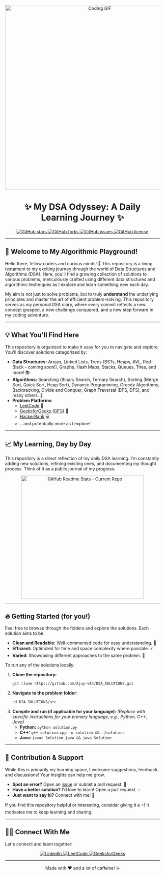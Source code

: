 <div align="center">
  <img src="https://media3.giphy.com/media/aUovxH8Vf9qDu/giphy.gif" alt="Coding GIF" width="600"/>
</div>

<h1 align="center"> ✨ My DSA Odyssey: A Daily Learning Journey ✨</h1>

<p align="center">
  <a href="https://github.com/Ajay-v44/DSA_SOLUTIONS/stargazers">
    <img src="https://img.shields.io/github/stars/Ajay-v44/DSA_SOLUTIONS?style=social" alt="GitHub stars">
  </a>
  <a href="https://github.com/Ajay-v44/DSA_SOLUTIONS/forks">
    <img src="https://img.shields.io/github/forks/Ajay-v44/DSA_SOLUTIONS?style=social" alt="GitHub forks">
  </a>
  <a href="https://github.com/Ajay-v44/DSA_SOLUTIONS/issues">
    <img src="https://img.shields.io/github/issues/Ajay-v44/DSA_SOLUTIONS" alt="GitHub issues">
  </a>
  <a href="https://github.com/Ajay-v44/DSA_SOLUTIONS/blob/main/LICENSE">
    <img src="https://img.shields.io/github/license/Ajay-v44/DSA_SOLUTIONS" alt="GitHub license">
  </a>
</p>

---

## 🚀 Welcome to My Algorithmic Playground!

Hello there, fellow coders and curious minds! 👋 This repository is a living testament to my exciting journey through the world of Data Structures and Algorithms (DSA). Here, you'll find a growing collection of solutions to various problems, meticulously crafted using different data structures and algorithmic techniques as I explore and learn something new each day.

My aim is not just to solve problems, but to truly **understand** the underlying principles and master the art of efficient problem-solving. This repository serves as my personal DSA diary, where every commit reflects a new concept grasped, a new challenge conquered, and a new step forward in my coding adventure.

---

## 💡 What You'll Find Here

This repository is organized to make it easy for you to navigate and explore. You'll discover solutions categorized by:

* **Data Structures:** Arrays, Linked Lists, Trees (BSTs, Heaps, AVL, Red-Black - coming soon!), Graphs, Hash Maps, Stacks, Queues, Tries, and more! 📚
* **Algorithms:** Searching (Binary Search, Ternary Search), Sorting (Merge Sort, Quick Sort, Heap Sort), Dynamic Programming, Greedy Algorithms, Backtracking, Divide and Conquer, Graph Traversal (BFS, DFS), and many others. 🧠
* **Problem Platforms:**
    * [LeetCode](https://leetcode.com/u/Ajay_v44/) 🚀
    * [GeeksforGeeks (GFG)](https://www.geeksforgeeks.org/user/vajay06o4/) 📖
    * [HackerRank](https://www.hackerrank.com/YOUR_HACKERRANK_PROFILE/) 💻
    * ...and potentially more as I explore!

---

## 📈 My Learning, Day by Day

This repository is a direct reflection of my daily DSA learning. I'm constantly adding new solutions, refining existing ones, and documenting my thought process. Think of it as a public journal of my progress.

<div align="center">
  <img src="https://github-readme-stats.vercel.app/api/pin/?username=Ajay-v44&repo=DSA_SOLUTIONS&theme=radical&hide_border=true&show_icons=true" alt="GitHub Readme Stats - Current Repo" width="400"/>
</div>

---

## 🔥 Getting Started (for you!)

Feel free to browse through the folders and explore the solutions. Each solution aims to be:

* **Clean and Readable:** Well-commented code for easy understanding. 🧹
* **Efficient:** Optimized for time and space complexity where possible. ⚡
* **Varied:** Showcasing different approaches to the same problem. 🎨

To run any of the solutions locally:

1.  **Clone the repository:**
    ```bash
    git clone https://github.com/Ajay-v44/DSA_SOLUTIONS.git
    ```
2.  **Navigate to the problem folder:**
    ```bash
    cd DSA_SOLUTIONS/src
    ```
3.  **Compile and run (if applicable for your language):**
    *(Replace with specific instructions for your primary language, e.g., Python, C++, Java)*
    * **Python:** `python solution.py`
    * **C++:** `g++ solution.cpp -o solution && ./solution`
    * **Java:** `javac Solution.java && java Solution`

---

## 🤝 Contribution & Support

While this is primarily my learning space, I welcome suggestions, feedback, and discussions! Your insights can help me grow.

* **Spot an error?** Open an [issue](https://github.com/Ajay-v44/DSA_SOLUTIONS/issues) or submit a pull request. 🐛
* **Have a better solution?** I'd love to learn! Open a pull request. 💡
* **Just want to say hi?** Connect with me! 👋

If you find this repository helpful or interesting, consider giving it a ⭐! It motivates me to keep learning and sharing.

---

## 👨‍💻 Connect With Me

Let's connect and learn together!

<p align="center">
  <a href="https://www.linkedin.com/in/ajay-v44/" target="_blank">
    <img src="https://img.shields.io/badge/LinkedIn-%230077B5.svg?&style=for-the-badge&logo=linkedin&logoColor=white" alt="LinkedIn">
  </a>
  <a href="https://leetcode.com/u/Ajay_v44/" target="_blank">
    <img src="https://img.shields.io/badge/LeetCode-000000?style=for-the-badge&logo=leetcode&logoColor=yellow" alt="LeetCode">
  </a>
  <a href="https://www.geeksforgeeks.org/user/vajay06o4/" target="_blank">
    <img src="https://img.shields.io/badge/GeeksforGeeks-308D46?style=for-the-badge&logo=geeksforgeeks&logoColor=white" alt="GeeksforGeeks">
  </a>
  </p>

---
<p align="center">Made with ❤️ and a lot of caffeine! ☕</p>
